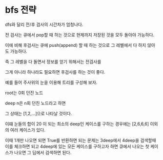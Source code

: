 # bfs 전략

dfs와 달리 전/후 검사의 시간차가 엄청나다.



전 검사는 큐에서 pop할 때 하는 것으로 현제까지 저장된 것을 모두 돌아야 가능하다.

이에 비해 후검사는 큐에 push(append) 할 때 하는 것으로 그 레벨에서 다 하지 않아도 가능하다.

즉 그 레벨을 다 돌면서 정보를 얻기 위해서는 전검사를

그게 아니라 하나라도 필요하면 후검사를 하는 것이 좋다.

예를 들어 주사위의 눈을 이용해 트리를 구성해 보자.

root는 0회 던진 노드

deep n은 n회 던진 노드라고 하면

그 상태는 [1,2,...]으로 나타날 것이다.

이떄 눈들의 합이 20 이 되는 최소의 deep인 케이스를 구하는 경우에는 [2,6,6,6] 이외의 여러 케이스가 있다.

이때 1개만 나오면 되면 True를 반환하면 되는 문제는 3deep에서 4deep을 검색할때 이를 체크하면 되고 4deep에 있는 모든 케이스를 구하고자 하면 큐에서 나오는 첫 케이스가 나오면 그 딥에서 검색하면 된다.









































































